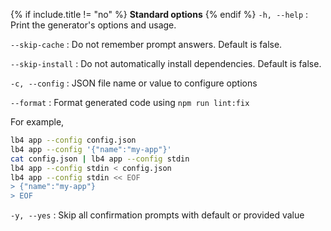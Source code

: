 <!-- prettier-ignore-start -->
{% if include.title != "no" %}
**Standard options**
{% endif %}
`-h, --help`
: Print the generator's options and usage.

`--skip-cache`
: Do not remember prompt answers. Default is false.

`--skip-install`
: Do not automatically install dependencies. Default is false.

`-c, --config`
: JSON file name or value to configure options

`--format`
: Format generated code using `npm run lint:fix`

For example,
```sh
lb4 app --config config.json
lb4 app --config '{"name":"my-app"}'
cat config.json | lb4 app --config stdin
lb4 app --config stdin < config.json
lb4 app --config stdin << EOF
> {"name":"my-app"}
> EOF
```

`-y, --yes`
: Skip all confirmation prompts with default or provided value
<!-- prettier-ignore-end -->
